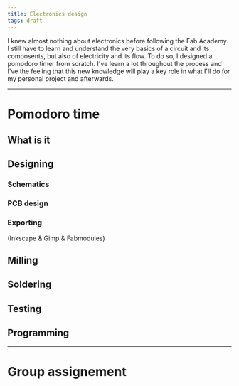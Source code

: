 ```yaml
---
title: Electronics design
tags: draft
---
```


I knew almost nothing about electronics before following the Fab Academy. I still have to learn and understand the very basics of a circuit and its composents, but also of electricity and its flow. To do so, I designed a pomodoro timer from scratch. I've learn a lot throughout the process and I've the feeling that this new knowledge will play a key role in what I'll do for my personal project and afterwards.

---

# Pomodoro time

## What is it

## Designing

### Schematics

### PCB design

### Exporting
(Inkscape & Gimp & Fabmodules)

## Milling

## Soldering

## Testing

## Programming

---

# Group assignement

